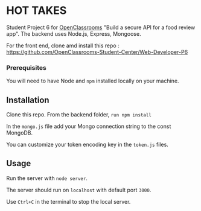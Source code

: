# HOT TAKES #
Student Project 6 for [OpenClassrooms](https://openclassrooms.com) "Build a secure API for a food review app".
The backend uses Node.js, Express, Mongoose.

For the front end, clone amd install this repo :
https://github.com/OpenClassrooms-Student-Center/Web-Developer-P6


### Prerequisites ###

You will need to have Node and `npm` installed locally on your machine.

## Installation ##

Clone this repo. From the backend folder, `run npm install`

In the `mongo.js` file add your Mongo connection string to the const MongoDB.

You can customize your token encoding key in the `token.js` files.

## Usage ##

Run the server with `node server`. 

The server should run on `localhost` with default port `3000`.

Use `Ctrl+C` in the terminal to stop the local server.
